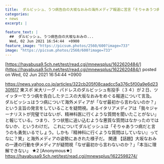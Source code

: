 ```yaml
---
title:  ダルビッシュ、うつ病告白の大坂なおみの海外メディア報道に苦言「そりゃあうつ病だと言うのも勇気いるでしょ」  
categories:
- news
excerpt: |
  
feature_text: |
  ##  ダルビッシュ、うつ病告白の大坂なおみの...
  Wed, 02 Jun 2021 16:54:44  +0900
feature_image: "https://picsum.photos/2560/600?image=733"
image: "https://picsum.photos/2560/600?image=733"
---
```


[https://hayabusa9.5ch.net/test/read.cgi/mnewsplus/1622620484/](https://hayabusa9.5ch.net/test/read.cgi/mnewsplus/1622620484/)
posted on Wed, 02 Jun 2021 16:54:44  +0900

<!--more-->

https://news.yahoo.co.jp/articles/322cb205f08caadcc5a376c5f00a9e6d2330f617 東スポ 米大リーグ・パドレスのダルビッシュ有投手（３４）が２日、ツイッターでうつ病を告白したテニスの大坂なおみをめぐる報道について言及。 ダルビッシュはうつ病について海外メディアが「なぜ最初から言わないのか？」という主旨の発言をしていることを疑問視。あるイタリアメディアは「我々ジャーナリストが完璧ではないが、精神科医に行くような質問を聞いたことがない」と報じている。つまり、うつ状態に追い込むような悪質な質問はなかったのではないか、というわけだ。 これについてダルビッシュは「そりゃあうつ病だと言うのも勇気いるでしょう。しかも『精神科に行くような質問はしていない』ってなに？笑」と海外メディアの姿勢にあきれた様子だ。 関連 【話題】大坂なおみの一連の行動を伊メディアが疑問視「なぜ最初から言わないのか？」「本当に理解できない」 ★2 [Anonymous★] https://hayabusa9.5ch.net/test/read.cgi/mnewsplus/1622598274/
